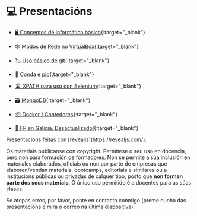 # 💻 Presentacións

<div class="grid cards" markdown>

- [🖥️ Conceptos de informática básica](https://jfsanchez.es/docencia/informatica-basica/){:target="_blank"}

- [🕸️ Modos de Rede no VirtualBox](https://jfsanchez.es/docencia/virtualbox/){:target="_blank"}

- [🏷 Uso básico de git](https://jfsanchez.es/docencia/git/){:target="_blank"}

- [🐍 Conda e pip](https://jfsanchez.es/docencia/conda-pip-virtualenv/){:target="_blank"}

- [🛣️ XPATH para uso con Selenium](https://jfsanchez.es/docencia/xpath/){:target="_blank"}

- [🗃️ MongoDB](https://jfsanchez.es/docencia/mongodb){:target="_blank"}

- [📦 Docker / Contedores](https://jfsanchez.es/docencia/docker){:target="_blank"}

- [📕 FP en Galicia. Desactualizado!](https://jfsanchez.es/docencia/funcionamentofp/){:target="_blank"}

</div>
Presentacións feitas con [revealjs](https://revealjs.com/).

Os materiais publicanse con copyright. Permítese o seu uso en docencia, pero non para formación de formadores. Non se permite a súa inclusión en materiales elaborados, oficiais ou non por parte de empresas que elaboren/vendan materiais, bootcamps, editoriais e similares ou a institucións públicas ou privadas de calquer tipo, posto que **non forman parte dos seus materiais**. O único uso permitido é a docentes para as súas clases.

Se atopas erros, por favor, ponte en contacto conmigo (preme nunha das presentacións e mira o correo na última diapositiva).

